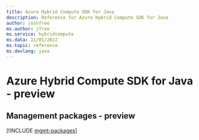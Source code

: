 ```yaml
---
title: Azure Hybrid Compute SDK for Java
description: Reference for Azure Hybrid Compute SDK for Java
author: joshfree
ms.author: jfree
ms.service: hybridcompute
ms.data: 11/01/2022
ms.topic: reference
ms.devlang: java
---
```

# Azure Hybrid Compute SDK for Java - preview

## Management packages - preview
[!INCLUDE [mgmt-packages](hybrid-compute-mgmt-index.md)]